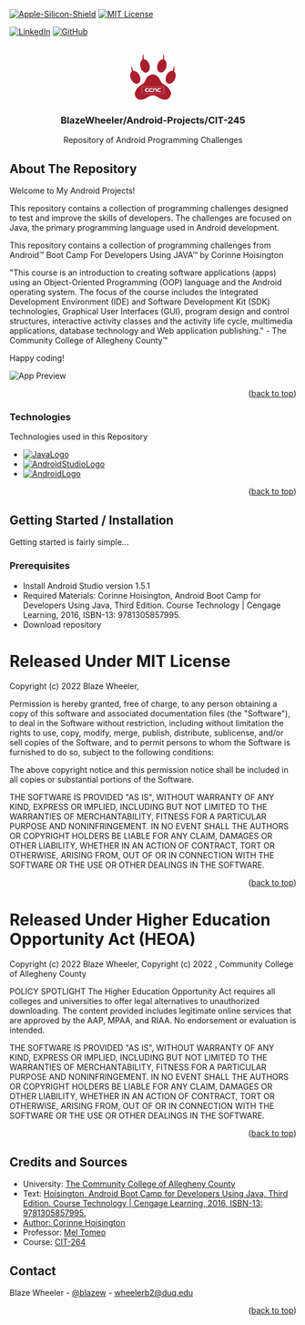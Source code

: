 
<a name="readme-top"></a>

[![Apple-Silicon-Shield]][Apple-Silicon-Shield-url]
[![MIT License][license-shield]][license-url]


[![LinkedIn][linkedin-shield]][linkedin-url]
[![GitHub][GitHub-shield]][GitHub-url]



<!-- PROJECT LOGO -->
<br />
<div align="center">
  <a href="https://github.com/BlazeWheeler/Swift_Projects">
    <img src="Images/ccac.png" alt="Logo" width="80" height="80">
  </a>

  <h3 align="center">BlazeWheeler/Android-Projects/CIT-245</h3>

  <p align="center">
    Repository of Android Programming Challenges
    <br/>
    </div>





<!-- ABOUT THE PROJECT -->
## About The Repository
Welcome to My Android Projects!

This repository contains a collection of programming challenges designed to test and improve the skills of developers. The challenges are focused on Java, the primary programming language used in Android development.
<br>

This repository contains a collection of programming challenges from Android&trade; Boot Camp For Developers Using JAVA&trade; by Corinne Hoisington
<br> 

"This course is an introduction to creating software applications (apps) using an Object-Oriented Programming (OOP) language and the Android operating system.  The focus of the course includes the Integrated Development Environment (IDE) and Software Development Kit (SDK) technologies, Graphical User Interfaces (GUI), program design and control structures, interactive activity classes and the activity life cycle, multimedia applications, database technology and Web application publishing." - The Community College of Allegheny County&trade;

 Happy coding!


<!-- Change  -->
![App Preview](Images/AppPreview.png)



<p align="right">(<a href="#readme-top">back to top</a>)</p>

### Technologies

Technologies used in this Repository

* [![JavaLogo][Java-shield]][Java-url]
* [![AndroidStudioLogo][AndoridStudio-shield]][AndoridStudio-url]
* [![AndroidLogo][Andorid-shield]][Andorid-url]


<p align="right">(<a href="#readme-top">back to top</a>)</p>


<!-- GETTING STARTED -->
## Getting Started / Installation

Getting started is fairly simple...

### Prerequisites


* Install Android Studio version 1.5.1
* Required Materials: Corinne Hoisington, Android Boot Camp for Developers Using Java, Third Edition. Course Technology | Cengage Learning, 2016, ISBN-13: 9781305857995.
* Download repository 


<!-- LICENSE -->



# Released Under MIT License

Copyright (c) 2022 Blaze Wheeler,

Permission is hereby granted, free of charge, to any person
obtaining a copy of this software and associated documentation
files (the "Software"), to deal in the Software without
restriction, including without limitation the rights to use,
copy, modify, merge, publish, distribute, sublicense, and/or sell
copies of the Software, and to permit persons to whom the
Software is furnished to do so, subject to the following
conditions:

The above copyright notice and this permission notice shall be
included in all copies or substantial portions of the Software.

THE SOFTWARE IS PROVIDED "AS IS", WITHOUT WARRANTY OF ANY KIND,
EXPRESS OR IMPLIED, INCLUDING BUT NOT LIMITED TO THE WARRANTIES
OF MERCHANTABILITY, FITNESS FOR A PARTICULAR PURPOSE AND
NONINFRINGEMENT. IN NO EVENT SHALL THE AUTHORS OR COPYRIGHT
HOLDERS BE LIABLE FOR ANY CLAIM, DAMAGES OR OTHER LIABILITY,
WHETHER IN AN ACTION OF CONTRACT, TORT OR OTHERWISE, ARISING
FROM, OUT OF OR IN CONNECTION WITH THE SOFTWARE OR THE USE OR
OTHER DEALINGS IN THE SOFTWARE.
<p align="right">(<a href="#readme-top">back to top</a>)</p>




# Released Under Higher Education Opportunity Act (HEOA) 

Copyright (c) 2022 Blaze Wheeler,
Copyright (c) 2022 , Community College of Allegheny County


POLICY SPOTLIGHT
The Higher Education Opportunity Act requires all colleges and universities to offer legal alternatives to unauthorized downloading. The content provided includes legitimate online services that are approved by the AAP, MPAA, and RIAA. No endorsement or evaluation is intended.

THE SOFTWARE IS PROVIDED "AS IS", WITHOUT WARRANTY OF ANY KIND,
EXPRESS OR IMPLIED, INCLUDING BUT NOT LIMITED TO THE WARRANTIES
OF MERCHANTABILITY, FITNESS FOR A PARTICULAR PURPOSE AND
NONINFRINGEMENT. IN NO EVENT SHALL THE AUTHORS OR COPYRIGHT
HOLDERS BE LIABLE FOR ANY CLAIM, DAMAGES OR OTHER LIABILITY,
WHETHER IN AN ACTION OF CONTRACT, TORT OR OTHERWISE, ARISING
FROM, OUT OF OR IN CONNECTION WITH THE SOFTWARE OR THE USE OR
OTHER DEALINGS IN THE SOFTWARE.
<p align="right">(<a href="#readme-top">back to top</a>)</p>


## Credits and Sources


- University: <a href="https://www.ccac.edu">The Community College of Allegheny County </a>
- Text: <a href="https://www.cengage.com/c/android-boot-camp-for-developers-using-java-a-guide-to-creating-your-first-android-apps-3e-hoisington/9781305857995PF/Corinne "/> Hoisington, Android Boot Camp for Developers Using Java, Third Edition. Course Technology | Cengage Learning, 2016, ISBN-13: 9781305857995.
- Author: <a href="https://professorcorinne.com/about-me/">Corinne Hoisington</a>
- Professor: <a href="https://www.linkedin.com/in/mel-tomeo-ph-d-37546710/">Mel Tomeo</a>
- Course: <a href="https://catalog.ccac.edu/preview_course_nopop.php?catoid=10&coid=19234">CIT-264</a>


<!-- CONTACT -->
## Contact

Blaze Wheeler - [@blazew](https://www.instagram.com/blazew/) - wheelerb2@duq.edu

<p align="right">(<a href="#readme-top">back to top</a>)</p>

<!-- MARKDOWN LINKS & IMAGES -->
<!-- https://www.markdownguide.org/basic-syntax/#reference-style-links -->



[Apple-License]: https://img.shields.io/badge/LICENSE-ASPL-999999?style=for-the-badge&logo=apple&logoColor=white
[Apple-License-url]: https://opensource.apple.com/apsl/
[Apple-Silicon-Shield]: https://img.shields.io/badge/Apple-Silicon_M2-999999?style=for-the-badge&logo=apple&logoColor=white
[Apple-Silicon-Shield-url]: https://support.apple.com/en-us/HT211814

[license-shield]: https://img.shields.io/github/license/othneildrew/Best-README-Template.svg?style=for-the-badge
[license-url]: https://www.mit.edu/~amini/LICENSE.md
[linkedin-shield]: https://img.shields.io/badge/-LinkedIn-black.svg?style=for-the-badge&logo=linkedin&colorB=555

[linkedin-url]:https://www.linkedin.com/in/blaze-wheeler-8306a2223/
[GitHub-shield]: 	https://img.shields.io/badge/GitHub-100000?style=for-the-badge&logo=github&logoColor=white
[GitHub-url]: https://github.com/blazeWheeler

[MacOs]:https://img.shields.io/badge/mac%20os-000000?style=for-the-badge&logo=apple&logoColor=white
[MacOs-url]: https://www.apple.com/macos/ventura/
[MacOs-url]: https://www.apple.com/macos/ventura/

[Swift]: https://img.shields.io/badge/Swift-FA7343?style=for-the-badge&logo=swift&logoColor=white
[Swift-url]: https://www.apple.com/swift/

[SwiftUI-sheild]: https://img.shields.io/badge/SwiftUI-FA7343?style=for-the-badge&logo=swift&logoColor=white 
[SwiftUI-url]: https://developer.apple.com/xcode/swiftui/

[Instagram]:https://img.shields.io/badge/Instagram-E4405F?style=for-the-badge&logo=instagram&logoColor=white
[Instagram-url]: https://www.instagram.com/


[OpenAI-sheild]: https://img.shields.io/badge/OpenAI-412991.svg?style=for-the-badge&logo=OpenAI&logoColor=white 
[OpenAI-url]: https://openai.com/

[Xcode-sheild]: https://img.shields.io/badge/Xcode-147EFB.svg?style=for-the-badge&logo=Xcode&logoColor=white 
[Xcode-url]: https://developer.apple.com/xcode/

[AndoridStudio-shield]: https://img.shields.io/badge/Android%20Studio-3DDC84.svg?style=for-the-badge&logo=Android-Studio&logoColor=white
[AndoridStudio-url]: https://developer.android.com/studio?gclid=Cj0KCQiAn4SeBhCwARIsANeF9DL6rUauUltbT2d_FEPQvXrNo9GFUwSqNVWoYZhGnnLQWZmQPGXj8bcaAgZOEALw_wcB&gclsrc=aw.ds


[Java-shield]: https://img.shields.io/badge/java-%23ED8B00.svg?style=for-the-badge&logo=java&logoColor=white
[Java-url]: https://www.java.com/en/

[Andorid-shield]: https://img.shields.io/badge/Android-3DDC84.svg?style=for-the-badge&logo=Android&logoColor=white
[Andorid-url]: https://www.android.com/


